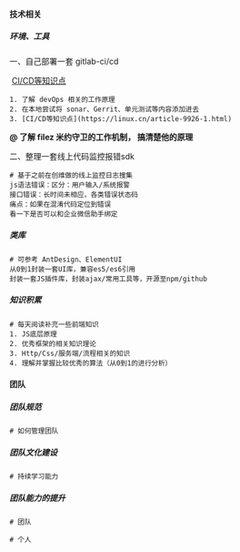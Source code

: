 ####  技术相关

##### 环境、工具

一、自己部署一套 gitlab-ci/cd

​		[CI/CD等知识点](https://linux.cn/article-9926-1.html)

```shell
1. 了解 devOps 相关的工作原理
2. 在本地尝试将 sonar、Gerrit、单元测试等内容添加进去
3. [CI/CD等知识点](https://linux.cn/article-9926-1.html)
```
**@ 了解 filez 米约守卫的工作机制， 搞清楚他的原理**

二、整理一套线上代码监控报错sdk

```shell
# 基于之前在创维做的线上监控日志搜集
js语法错误：区分：用户输入/系统报警
接口错误：长时间未相应，各类错误状态码
痛点：如果在混淆代码定位到错误
看一下是否可以和企业微信助手绑定
```

##### 类库

```shell
# 可参考 AntDesign、ElementUI
从0到1封装一套UI库，兼容es5/es6引用
封装一套JS插件库，封装ajax/常用工具等，开源至npm/github
```

##### 知识积累

```shell
# 每天阅读补充一些前端知识
1. JS底层原理
2. 优秀框架的相关知识理论
3. Http/Css/服务端/流程相关的知识
4. 理解并掌握比较优秀的算法（从0到1的进行分析）
```

#### 团队

##### 团队规范

```shell
# 如何管理团队
```

##### 团队文化建设

```shell
# 持续学习能力
```

##### 团队能力的提升

```shell
# 团队

# 个人

```

